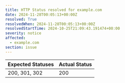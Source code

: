 ```yaml
---
title: HTTP Status resolved for example.com
date: 2024-11-28T00:05:13+00:00Z
resolved: True
resolvedWhen: 2024-11-28T00:05:13+00:00Z
resolvedStartTime: 2024-10-25T21:09:43.191474+00:00
severity: notice
affected:
  - example.com
section: issue
---
```


| Expected Statuses | Actual Status  |
|-------------------|----------------|
| 200, 301, 302 | 200 |
